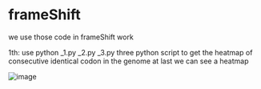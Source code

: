 # frameShift
we use those code in frameShift work

1th:
use python _1.py _2.py _3.py three python script to get the heatmap of consecutive identical codon in the genome
at last we can see a heatmap 


![image](https://user-images.githubusercontent.com/50399168/112446103-d0062900-8d8a-11eb-8ea6-44943b4f61f9.png)
